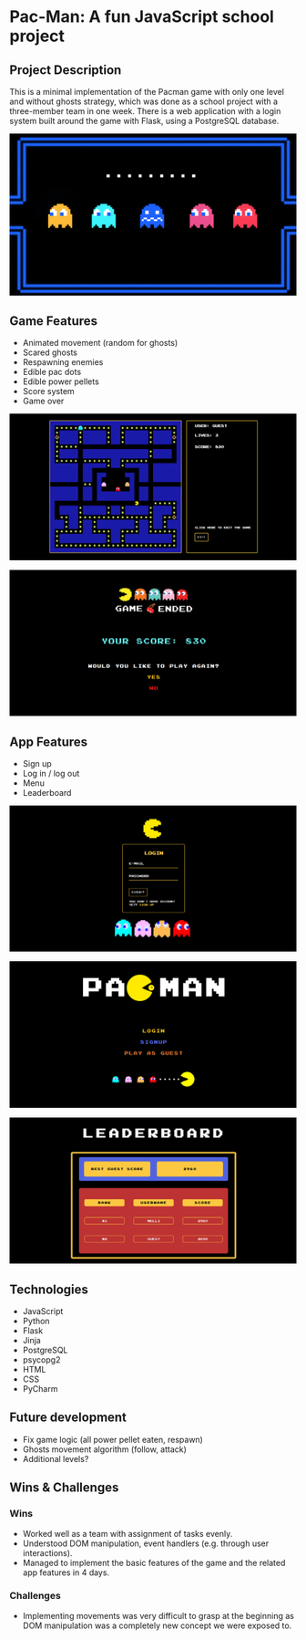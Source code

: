 # Pac-Man: A fun JavaScript school project

## Project Description

This is a minimal implementation of the Pacman game with only one level and without ghosts strategy,
which was done as a school project with a three-member team in one week.
There is a web application with a login system built around the game with Flask, using a PostgreSQL database.

![](screenshots/pac-man-enemies.gif)

## Game Features

- Animated movement (random for ghosts)
- Scared ghosts
- Respawning enemies
- Edible pac dots
- Edible power pellets
- Score system
- Game over

![](screenshots/pacman-game.png)

![](screenshots/pacman-game-over.png)

## App Features

- Sign up
- Log in / log out
- Menu
- Leaderboard

![](screenshots/pacman-login.png)

![](screenshots/pacman-menu.png)

![](screenshots/pacman-leaderboard.png)

## Technologies

- JavaScript
- Python
- Flask
- Jinja
- PostgreSQL
- psycopg2
- HTML
- CSS
- PyCharm

## Future development

- Fix game logic (all power pellet eaten, respawn)
- Ghosts movement algorithm (follow, attack)
- Additional levels?

## Wins & Challenges

### Wins
- Worked well as a team with assignment of tasks evenly.
- Understood DOM manipulation, event handlers (e.g. through user interactions).
- Managed to implement the basic features of the game and the related app features in 4 days.

### Challenges
- Implementing movements was very difficult to grasp at the beginning as DOM manipulation was 
a completely new concept we were exposed to.

